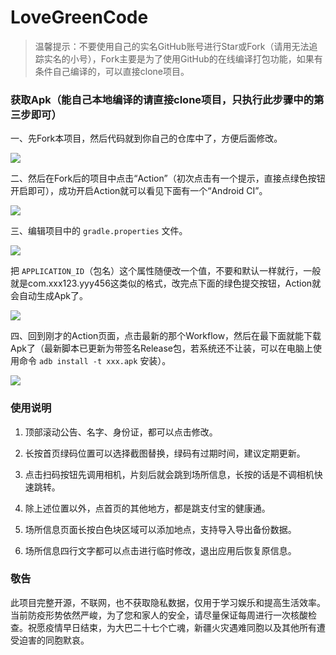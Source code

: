 # LoveGreenCode

> 温馨提示：不要使用自己的实名GitHub账号进行Star或Fork（请用无法追踪实名的小号），Fork主要是为了使用GitHub的在线编译打包功能，如果有条件自己编译的，可以直接clone项目。

### 获取Apk（能自己本地编译的请直接clone项目，只执行此步骤中的第三步即可）

一、先Fork本项目，然后代码就到你自己的仓库中了，方便后面修改。

![](https://raw.githubusercontent.com/fuckxmz/LoveGreenCode/master/img1.png)

二、然后在Fork后的项目中点击“Action”（初次点击有一个提示，直接点绿色按钮开启即可），成功开启Action就可以看见下面有一个“Android CI”。

![](https://raw.githubusercontent.com/fuckxmz/LoveGreenCode/master/img2.png)

三、编辑项目中的 `gradle.properties` 文件。

![](https://raw.githubusercontent.com/fuckxmz/LoveGreenCode/master/img3.png)

把 `APPLICATION_ID`（包名）这个属性随便改一个值，不要和默认一样就行，一般就是com.xxx123.yyy456这类似的格式，改完点下面的绿色提交按钮，Action就会自动生成Apk了。

![](https://raw.githubusercontent.com/fuckxmz/LoveGreenCode/master/img4.png)

四、回到刚才的Action页面，点击最新的那个Workflow，然后在最下面就能下载Apk了（最新脚本已更新为带签名Release包，若系统还不让装，可以在电脑上使用命令 `adb install -t xxx.apk` 安装）。

![](https://raw.githubusercontent.com/fuckxmz/LoveGreenCode/master/img5.png)

### 使用说明

1. 顶部滚动公告、名字、身份证，都可以点击修改。

2. 长按首页绿码位置可以选择截图替换，绿码有过期时间，建议定期更新。

3. 点击扫码按钮先调用相机，片刻后就会跳到场所信息，长按的话是不调相机快速跳转。

4. 除上述位置以外，点首页的其他地方，都是跳支付宝的健康通。

5. 场所信息页面长按白色块区域可以添加地点，支持导入导出备份数据。

6. 场所信息四行文字都可以点击进行临时修改，退出应用后恢复原信息。

### 敬告

此项目完整开源，不联网，也不获取隐私数据，仅用于学习娱乐和提高生活效率。当前防疫形势依然严峻，为了您和家人的安全，请尽量保证每周进行一次核酸检查。祝愿疫情早日结束，为大巴二十七个亡魂，新疆火灾遇难同胞以及其他所有遭受迫害的同胞默哀。
